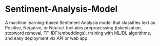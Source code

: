 # Sentiment-Analysis-Model
A machine learning-based Sentiment Analysis model that classifies text as Positive, Negative, or Neutral. Includes preprocessing (tokenization, stopword removal, TF-IDF/embeddings), training with ML/DL algorithms, and easy deployment via API or web app.
